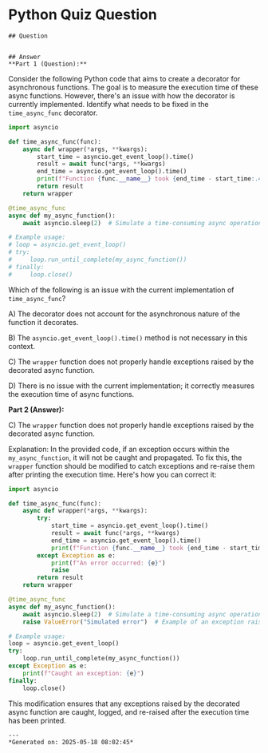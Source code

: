 # Python Quiz Question
    
    ## Question
    
    
    ## Answer
    **Part 1 (Question):**

Consider the following Python code that aims to create a decorator for asynchronous functions. The goal is to measure the execution time of these async functions. However, there's an issue with how the decorator is currently implemented. Identify what needs to be fixed in the `time_async_func` decorator.

```python
import asyncio

def time_async_func(func):
    async def wrapper(*args, **kwargs):
        start_time = asyncio.get_event_loop().time()
        result = await func(*args, **kwargs)
        end_time = asyncio.get_event_loop().time()
        print(f"Function {func.__name__} took {end_time - start_time:.4f} seconds")
        return result
    return wrapper

@time_async_func
async def my_async_function():
    await asyncio.sleep(2)  # Simulate a time-consuming async operation

# Example usage:
# loop = asyncio.get_event_loop()
# try:
#     loop.run_until_complete(my_async_function())
# finally:
#     loop.close()
```

Which of the following is an issue with the current implementation of `time_async_func`?

A) The decorator does not account for the asynchronous nature of the function it decorates.

B) The `asyncio.get_event_loop().time()` method is not necessary in this context.

C) The `wrapper` function does not properly handle exceptions raised by the decorated async function.

D) There is no issue with the current implementation; it correctly measures the execution time of async functions.

**Part 2 (Answer):**

C) The `wrapper` function does not properly handle exceptions raised by the decorated async function.

Explanation:
In the provided code, if an exception occurs within the `my_async_function`, it will not be caught and propagated. To fix this, the `wrapper` function should be modified to catch exceptions and re-raise them after printing the execution time. Here's how you can correct it:

```python
import asyncio

def time_async_func(func):
    async def wrapper(*args, **kwargs):
        try:
            start_time = asyncio.get_event_loop().time()
            result = await func(*args, **kwargs)
            end_time = asyncio.get_event_loop().time()
            print(f"Function {func.__name__} took {end_time - start_time:.4f} seconds")
        except Exception as e:
            print(f"An error occurred: {e}")
            raise
        return result
    return wrapper

@time_async_func
async def my_async_function():
    await asyncio.sleep(2)  # Simulate a time-consuming async operation
    raise ValueError("Simulated error")  # Example of an exception raised

# Example usage:
loop = asyncio.get_event_loop()
try:
    loop.run_until_complete(my_async_function())
except Exception as e:
    print(f"Caught an exception: {e}")
finally:
    loop.close()
```

This modification ensures that any exceptions raised by the decorated async function are caught, logged, and re-raised after the execution time has been printed.
    
    ---
    *Generated on: 2025-05-18 08:02:45*
    